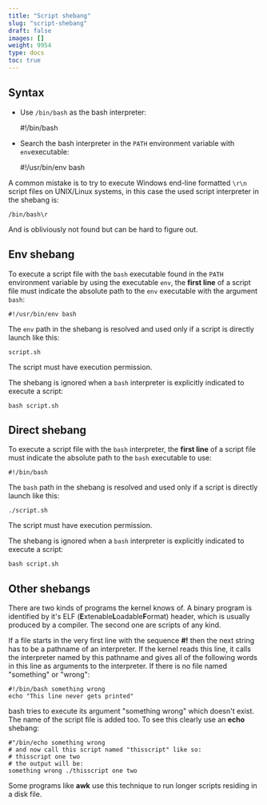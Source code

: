 ```yaml
---
title: "Script shebang"
slug: "script-shebang"
draft: false
images: []
weight: 9954
type: docs
toc: true
---
```


## Syntax
 - Use `/bin/bash` as the bash interpreter:

    #!/bin/bash

 - Search the bash interpreter in the `PATH` environment variable with `env`executable:

    #!/usr/bin/env bash



A common mistake is to try to execute Windows end-line formatted `\r\n` script files on UNIX/Linux systems, in this case the used script interpreter in the shebang is:

    /bin/bash\r

And is obliviously not found but can be hard to figure out.

## Env shebang
To execute a script file with the `bash` executable found in the `PATH` environment variable by using the executable `env`, the **first line** of a script file must indicate the absolute path to the `env` executable with the argument `bash`:

    #!/usr/bin/env bash

The `env` path in the shebang is resolved and used only if a script is directly launch like this:

    script.sh

The script must have execution permission.

The shebang is ignored when a `bash` interpreter is explicitly indicated to execute a script:

    bash script.sh



## Direct shebang
To execute a script file with the `bash` interpreter, the **first line** of a script file must indicate the absolute path to the `bash` executable to use:

    #!/bin/bash

The `bash` path in the shebang is resolved and used only if a script is directly launch like this:

    ./script.sh

The script must have execution permission.

The shebang is ignored when a `bash` interpreter is explicitly indicated to execute a script:

    bash script.sh



## Other shebangs
There are two kinds of programs the kernel knows of. A binary program is identified by it's ELF (**E**xtenable**L**oadable**F**ormat) header, which is usually produced by a compiler. The second one are scripts of any kind.

If a file starts in the very first line with the sequence **#!** then the next string has to be a pathname of an interpreter. If the kernel reads this line, it calls the interpreter named by this pathname and gives all of the following words in this line as arguments to the interpreter.
If there is no file named "something" or "wrong":

    #!/bin/bash something wrong
    echo "This line never gets printed"
bash tries to execute its argument "something wrong" which doesn't exist.
The name of the script file is added too. To see this clearly use an **echo** shebang:

    #"/bin/echo something wrong 
    # and now call this script named "thisscript" like so:
    # thisscript one two
    # the output will be:
    something wrong ./thisscript one two
Some programs like **awk** use this technique to run longer scripts residing in a disk file.



